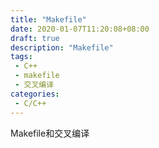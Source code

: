 ```yaml
---
title: "Makefile"
date: 2020-01-07T11:20:08+08:00
draft: true
description: "Makefile"
tags: 
 - C++
 - makefile
 - 交叉编译
categories: 
 - C/C++
---
```










Makefile和交叉编译

 <!--more-->

